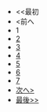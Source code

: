 <div class="unit pager">
<ul>
<li class="pager-first"><span>&lt;&lt;最初</span></li>
<li class="pager-prev"><span>&lt;前へ</span></li>
<li><span class="current">1</span></li>
<li><a href="#">2</a></li>
<li><a href="#">3</a></li>
<li><a href="#">4</a></li>
<li><a href="#">5</a></li>
<li><a href="#">6</a></li>
<li><a href="#">7</a></li>
<li class="pager-next"><a href="#">次へ&gt;</a></li>
<li class="pager-last"><a href="#">最後&gt;&gt;</a></li>
</ul>
</div><!-- /.pager -->
